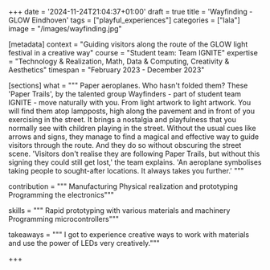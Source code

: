 +++
date = '2024-11-24T21:04:37+01:00'
draft = true
title = 'Wayfinding - GLOW Eindhoven'
tags = ["playful_experiences"]
categories = ["lala"]
image = "/images/wayfinding.jpg"


[metadata]
context = "Guiding visitors along the route of the GLOW light festival in a creative way"
course = "Student team: Team IGNITE"
expertise = "Technology & Realization, Math, Data & Computing, Creativity & Aesthetics"
timespan = "February 2023 - December 2023"

[sections]
what = """
Paper aeroplanes. Who hasn't folded them? These 'Paper Trails', by the talented group Wayfinders - part of student team IGNITE - move naturally with you. From light artwork to light artwork. You will find them atop lampposts, high along the pavement and in front of you exercising in the street. It brings a nostalgia and playfulness that you normally see with children playing in the street. Without the usual cues like arrows and signs, they manage to find a magical and effective way to guide visitors through the route. And they do so without obscuring the street scene. 'Visitors don't realise they are following Paper Trails, but without this signing they could still get lost,' the team explains. 'An aeroplane symbolises taking people to sought-after locations. It always takes you further.'
"""

contribution = """
Manufacturing
Physical realization and prototyping
Programming the electronics"""

skills = """
Rapid prototyping with various materials and machinery
Programming microcontrollers"""

takeaways = """
I got to experience creative ways to work with materials and use the power of LEDs very creatively."""

+++

